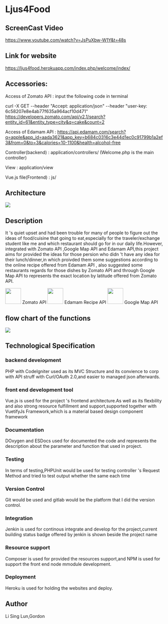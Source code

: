 # Ljus4Food    


##  ScreenCast Video
https://www.youtube.com/watch?v=JsPuXbw-W1Y&t=48s
##  Link for website
https://ljus4food.herokuapp.com/index.php/welcome/index/

##  Accessories:

Access of Zomato API : input the following code in terminal

curl -X GET --header "Accept: application/json" --header "user-key: 6c58207e8e4ab77f635a964acf10d471" https://developers.zomato.com/api/v2.1/search?entity_id=61&entity_type=city&q=cake&count=2

Access of Edamam API : https://api.edamam.com/search?q=apple&app_id=aada3621&app_key=b684c0316c3e44d1ec0c91799b1a2ef3&from=0&to=3&calories=10-1100&health=alcohol-free

Controller(backend)     : application/controllers/
(Welcome.php is the main controller)

View                    : application/view

Vue.js file(Frontend)   : js/


##  Architecture

<img src="https://holland.pk/qk0uzb4x"/>

## Description 
It 's quiet upset and had been trouble for many of people to figure out the ideas of food/cuisine that going to eat,especially for the traveler/exchange student like me and which restaurant should go for in our daily life.However, integrated with Zomato API ,Google Map API and Edamam API,this project aims for provided the ideas for those persion who didn 't have any idea for their lunch/dinner,in which proivded them 
some suggestions according to the online recipe offered from Edamam API , also suggested some restaurants regards for those dishes by Zomato API and through Google Map API to represents the exact location by latitude offered from Zomato API.

<img src="https://b.zmtcdn.com/images/logo/zomato_logo.svg" width = "50"/> Zomato API <img src="https://pbs.twimg.com/profile_images/930136809178361856/SbxYYyGm_400x400.jpg" width = "50"/> Edamam Recipe API <img src="https://iphone-mania.jp/wp-content/uploads/2015/11/GoogleMaps.png" width="50"/> Google Map API

## flow chart of the functions

<img src="https://holland.pk/7xdvt3s6"/>

## Technological Specification 

### backend development

PHP with CodeIgniter used as its MVC Structure and its convience to corp with API struff with Curl/OAuth 2.0,and easier to managed json afterwards.


### front end development tool 

Vue.js is used for the project 's frontend architecture.As well as its flexbility and also strong resource fulfillment and support,supported together with VuetifyJs Framework,which is a material based design component framework

### Documentation

DOxygen and ESDocs used for documented the code and represents the description about the parameter and function that used in project.

### Testing

In terms of testing,PHPUnit would be used for testing controller 's Request Method and tried to test output whether the same each time

### Version Control

Git would be used and gitlab would be the platform that I did the version control.

### Integration

Jenkin is used for continous integrate and develop for the project,current building status badge offered by jenkin is shown beside the project name

### Resource support

Composer is used for provided the resources support,and NPM is used for support the front end node mmodule development.

### Deployment

Heroku is used for holding the websites and deploy.

## Author
Li Sing Lun,Gordon

